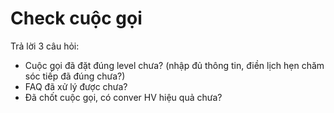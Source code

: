 # Check cuộc gọi

Trả lời 3 câu hỏi:

* Cuộc gọi đã đặt đúng level chưa? \(nhập đủ thông tin, điền lịch hẹn chăm sóc tiếp đã đúng chưa?\)
* FAQ đã xử lý được chưa?
* Đã chốt cuộc gọi, có conver HV hiệu quả chưa?


